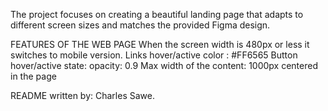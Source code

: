 The project focuses on creating a beautiful landing page that adapts to different screen sizes and matches the provided Figma design.

FEATURES OF THE WEB PAGE
When the screen width is 480px or less it switches to mobile version.
Links hover/active color : #FF6565
Button hover/active state: opacity: 0.9
Max width of the content: 1000px centered in the page

README written by: Charles Sawe.